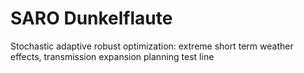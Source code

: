 # SARO Dunkelflaute
 Stochastic adaptive robust optimization:  extreme short term weather effects, transmission expansion planning
test line
